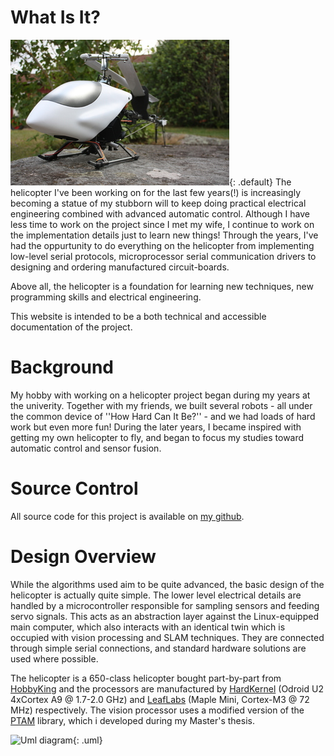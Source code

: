 # What Is It?
![Helicopter](helicopter.jpg){: .default}
The helicopter I've been working on for the last few years(!) is increasingly becoming a statue of my stubborn will to keep doing practical
electrical engineering combined with advanced automatic control. Although I have less time to work on the project since I met my wife, I continue
to work on the implementation details just to learn new things! Through the years, I've had the oppurtunity to do everything on the helicopter from
implementing low-level serial protocols, microprocessor serial communication drivers to designing and ordering manufactured circuit-boards.


Above all, the helicopter is a foundation for learning new techniques, new programming skills and electrical engineering.

This website is intended to be a both technical and accessible documentation of the project.


# Background
My hobby with working on a helicopter project began during my years at the univerity. 
Together with my friends, we built several robots - all under the common device of ''How Hard Can It Be?'' - and we had loads of hard work
but even more fun! During the later years, I became inspired with getting my own helicopter to fly, and began to focus my studies
toward automatic control and sensor fusion. 

# Source Control
All source code for this project is available on [my github](https://github.com/jonatanolofsson/helicopter).

# Design Overview

While the algorithms used aim to be quite advanced, the basic design of the helicopter is actually quite simple.
The lower level electrical details are handled by a microcontroller responsible for sampling sensors and feeding servo signals.
This acts as an abstraction layer against the Linux-equipped main computer, which also interacts with an identical twin which is occupied with vision processing and SLAM techniques.
They are connected through simple serial connections, and standard hardware solutions are used where possible.

The helicopter is a 650-class helicopter bought part-by-part from [HobbyKing](http://www.hobbyking.com) and the processors
are manufactured by [HardKernel](http://www.hardkernel.com) (Odroid U2 4xCortex A9 @ 1.7-2.0 GHz) and [LeafLabs](http://www.leaflabs.com) (Maple Mini, Cortex-M3 @ 72 MHz)
respectively. The vision processor uses a modified version of the [PTAM](http://www.robots.ox.ac.uk/~gk/PTAM/) library, which i developed during my Master's thesis.

![Uml diagram](helicopter.uml){: .uml}
